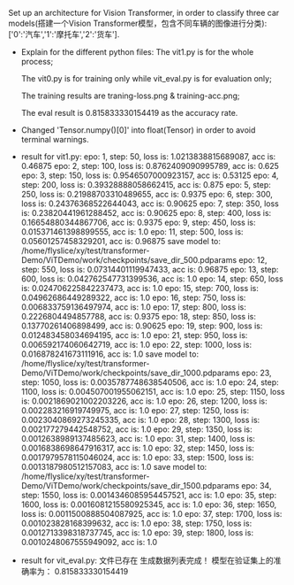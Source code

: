 Set up an architecture for Vision Transformer, in order to classify three car models(搭建一个Vision Transformer模型，包含不同车辆的图像进行分类):['0':'汽车','1':'摩托车','2':'货车'].

- Explain for the different python files:
	The vit1.py is for the whole process;

	The vit0.py is for training only while vit_eval.py is for evaluation only;

	The training results are traning-loss.png & training-acc.png;

	The eval result is 0.815833330154419 as the accuracy rate.

- Changed 'Tensor.numpy()[0]' into float(Tensor) in order to avoid terminal warnings.

- result for vit1.py:
  	epo: 1, step: 50, loss is: 1.0213838815689087, acc is: 0.46875
	epo: 2, step: 100, loss is: 0.8762409090995789, acc is: 0.625
	epo: 3, step: 150, loss is: 0.9546507000923157, acc is: 0.53125
	epo: 4, step: 200, loss is: 0.39328888058662415, acc is: 0.875
	epo: 5, step: 250, loss is: 0.21988703310489655, acc is: 0.9375
	epo: 6, step: 300, loss is: 0.24376368522644043, acc is: 0.90625
	epo: 7, step: 350, loss is: 0.23820441961288452, acc is: 0.90625
	epo: 8, step: 400, loss is: 0.16654880344867706, acc is: 0.9375
	epo: 9, step: 450, loss is: 0.015371461398899555, acc is: 1.0
	epo: 11, step: 500, loss is: 0.05601257458329201, acc is: 0.96875
	save model to: /home/flyslice/xy/test/transformer-Demo/ViTDemo/work/checkpoints/save_dir_500.pdparams
	epo: 12, step: 550, loss is: 0.07314401119947433, acc is: 0.96875
	epo: 13, step: 600, loss is: 0.042762547731399536, acc is: 1.0
	epo: 14, step: 650, loss is: 0.024706225842237473, acc is: 1.0
	epo: 15, step: 700, loss is: 0.04962686449289322, acc is: 1.0
	epo: 16, step: 750, loss is: 0.006833759136497974, acc is: 1.0
	epo: 17, step: 800, loss is: 0.2226804494857788, acc is: 0.9375
	epo: 18, step: 850, loss is: 0.13770261406898499, acc is: 0.90625
	epo: 19, step: 900, loss is: 0.012483458034694195, acc is: 1.0
	epo: 21, step: 950, loss is: 0.006592174060642719, acc is: 1.0
	epo: 22, step: 1000, loss is: 0.016878241673111916, acc is: 1.0
	save model to: /home/flyslice/xy/test/transformer-Demo/ViTDemo/work/checkpoints/save_dir_1000.pdparams
	epo: 23, step: 1050, loss is: 0.0035787748638540506, acc is: 1.0
	epo: 24, step: 1100, loss is: 0.004507001955062151, acc is: 1.0
	epo: 25, step: 1150, loss is: 0.0021869021002203226, acc is: 1.0
	epo: 26, step: 1200, loss is: 0.002283216919749975, acc is: 1.0
	epo: 27, step: 1250, loss is: 0.0023040869273245335, acc is: 1.0
	epo: 28, step: 1300, loss is: 0.002177279442548752, acc is: 1.0
	epo: 29, step: 1350, loss is: 0.0012638989137485623, acc is: 1.0
	epo: 31, step: 1400, loss is: 0.0016838698647916317, acc is: 1.0
	epo: 32, step: 1450, loss is: 0.0017979578115046024, acc is: 1.0
	epo: 33, step: 1500, loss is: 0.0013187980512157083, acc is: 1.0
	save model to: /home/flyslice/xy/test/transformer-Demo/ViTDemo/work/checkpoints/save_dir_1500.pdparams
	epo: 34, step: 1550, loss is: 0.0014346085954457521, acc is: 1.0
	epo: 35, step: 1600, loss is: 0.0016081215580925345, acc is: 1.0
	epo: 36, step: 1650, loss is: 0.0011500888504087925, acc is: 1.0
	epo: 37, step: 1700, loss is: 0.001023828168399632, acc is: 1.0
	epo: 38, step: 1750, loss is: 0.0012713398318737745, acc is: 1.0
	epo: 39, step: 1800, loss is: 0.0010248067555949092, acc is: 1.0


- result for vit_eval.py:
	文件已存在
	生成数据列表完成！
	模型在验证集上的准确率为： 0.815833330154419

